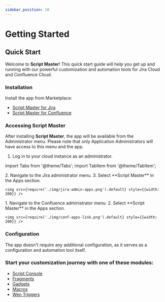 ```yaml
---
sidebar_position: 10
---
```


# Getting Started

## Quick Start

Welcome to **Script Master**! This quick start guide will help you get up and running with our powerful customization and automation tools for Jira Cloud and Confluence Cloud.


### Installation

Install the app from Marketplace:

- [Script Master for Jira](https://marketplace.atlassian.com/apps/1233958/script-master-for-jira)
- [Script Master for Confluence](https://marketplace.atlassian.com/apps/1234082/script-master-for-confluence)


### Accessing Script Master

After installing **Script Master**, the app will be available from the Administrator menu. Please note that only Application Administrators will have access to this menu and the app.

1. Log in to your cloud instance as an administrator.

import Tabs from '@theme/Tabs';
import TabItem from '@theme/TabItem';

<Tabs>
  <TabItem value="jira" label="In Jira version" default>
    2. Navigate to the Jira administrator menu.
    3. Select **Script Master** in the Apps section.

    <img src={require('./img/jira-admin-apps.png').default} style={{width: 200}} />
  </TabItem>
  <TabItem value="conf" label="In Confluence version">
    1. Navigate to the Confluence administrator menu.
    2. Select **Script Master** in the Apps section.
   
    <img src={require('./img/conf-apps-link.png').default} style={{width: 200}} />
  </TabItem>
</Tabs>


### Configuration

The app doesn't require any additional configuration, as it serves as a configuration and automation tool itself.


### Start your customization journey with one of these modules:

- [Script Console](./script-console/index.md)
- [Fragments](./fragments/index.md)
- [Gadgets](./gadgets/index.md)
- [Macros](./macros/index.md)
- [Wen Triggers](./web-triggers/index.md)

